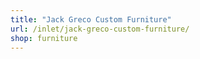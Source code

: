 ```yaml
---
title: "Jack Greco Custom Furniture"
url: /inlet/jack-greco-custom-furniture/
shop: furniture
---
```

